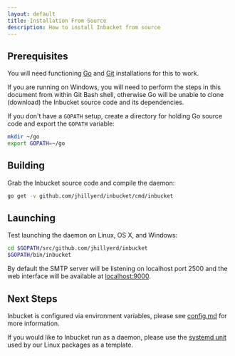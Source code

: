 ```yaml
---
layout: default
title: Installation From Source
description: How to install Inbucket from source
---
```


## Prerequisites

You will need functioning [Go] and [Git] installations for this to work.

If you are running on Windows, you will need to perform the steps in this
document from within Git Bash shell, otherwise Go will be unable to clone
(download) the Inbucket source code and its dependencies.

If you don't have a `GOPATH` setup, create a directory for holding Go source
code and export the `GOPATH` variable:

~~~ sh
mkdir ~/go
export GOPATH=~/go
~~~


## Building

Grab the Inbucket source code and compile the daemon:

~~~ sh
go get -v github.com/jhillyerd/inbucket/cmd/inbucket
~~~


## Launching

Test launching the daemon on Linux, OS X, and Windows:

~~~ sh
cd $GOPATH/src/github.com/jhillyerd/inbucket
$GOPATH/bin/inbucket
~~~

By default the SMTP server will be listening on localhost port 2500 and the web
interface will be available at [localhost:9000](http://localhost:9000/).


## Next Steps

Inbucket is configured via environment variables, please see [config.md] for
more information.

If you would like to Inbucket run as a daemon, please use the [systemd unit]
used by our Linux packages as a template.

[Go]:           http://golang.org/
[Git]:          http://git-scm.com/
[config.md]:    https://github.com/jhillyerd/inbucket/blob/master/doc/config.md
[systemd unit]: https://github.com/jhillyerd/inbucket/blob/master/etc/linux/inbucket.service
